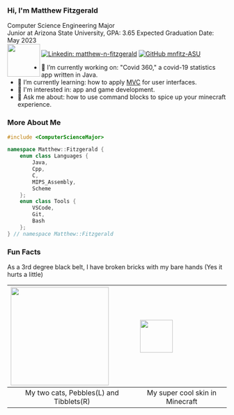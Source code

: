 ### Hi, I'm Matthew Fitzgerald

Computer Science Engineering Major<br>
Junior at Arizona State University, GPA: 3.65
Expected Graduation Date: May 2023<br>
<img src="https://user-images.githubusercontent.com/79553911/131261120-f0bf6a3f-50bf-432a-977c-e1c6972cd3ce.png" width=75 align=left>

[![Linkedin: matthew-n-fitzgerald](https://img.shields.io/badge/-matthewf-blue?style=flat-square&logo=Linkedin&logoColor=white&link=https://www.linkedin.com/in/matthew-n-fitzgerald/)](https://www.linkedin.com/in/matthew-n-fitzgerald/)
[![GitHub mnfitz-ASU](https://img.shields.io/github/followers/mnfitz-ASU?label=follow&style=social)](https://github.com/mnfitz-ASU)

- 🔭 I’m currently working on: "Covid 360," a covid-19 statistics app written in Java.
- 🌱 I’m currently learning: how to apply [MVC](https://en.wikipedia.org/wiki/Model%E2%80%93view%E2%80%93controller) for user interfaces.
- 🤔 I'm interested in: app and game development.
- 💬 Ask me about: how to use command blocks to spice up your minecraft experience.

### More About Me
```c++
#include <ComputerScienceMajor>

namespace Matthew::Fitzgerald {
    enum class Languages {
        Java, 
        Cpp, 
        C,
        MIPS_Assembly, 
        Scheme
    };
    enum class Tools {
        VSCode,
        Git, 
        Bash
    };
} // namespace Matthew::Fitzgerald
```

### Fun Facts
As a 3rd degree black belt, I have broken bricks with my bare hands (Yes it hurts a little)<br>
<!--
Here are some ideas to get you started:

- 🔭 I’m currently working on ...
- 🌱 I’m currently learning ...
- 👯 I’m looking to collaborate on ...
- 🤔 I’m looking for help with ...
- 💬 Ask me about ...
- 📫 How to reach me: ...
- 😄 Pronouns: ...
- ⚡ Fun fact: "As a 3rd degree black belt, I have broken bricks with my bare hands (Yes it hurts a little)",
               "My super cool skin in Minecraft", 
                      "I have two cats, Pebbles(left) and Tibblets(right)."
-->


| <img src="https://user-images.githubusercontent.com/79553911/129826965-d574824d-86d7-4a39-a8a0-73ddf3078d93.jpg" width=225 align=left> | <img src="https://user-images.githubusercontent.com/79553911/129829542-16e915aa-2854-4924-9899-01cf223b22c2.png" width=75 align=left> |
|:--:|:--:|
| My two cats, Pebbles(L) and Tibblets(R) | My super cool skin in Minecraft | 



